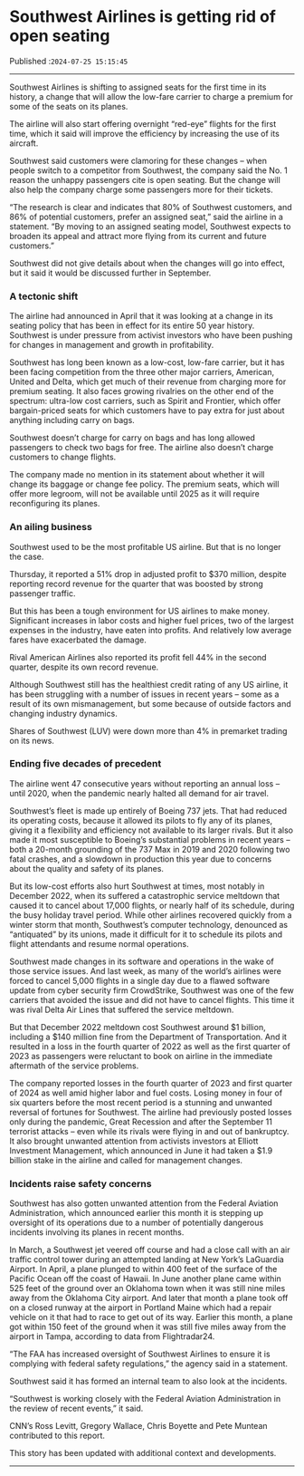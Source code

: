 # Southwest Airlines is getting rid of open seating

Published :`2024-07-25 15:15:45`

---

Southwest Airlines is shifting to assigned seats for the first time in its history, a change that will allow the low-fare carrier to charge a premium for some of the seats on its planes.

The airline will also start offering overnight “red-eye” flights for the first time, which it said will improve the efficiency by increasing the use of its aircraft.

Southwest said customers were clamoring for these changes – when people switch to a competitor from Southwest, the company said the No. 1 reason the unhappy passengers cite is open seating. But the change will also help the company charge some passengers more for their tickets.

“The research is clear and indicates that 80% of Southwest customers, and 86% of potential customers, prefer an assigned seat,” said the airline in a statement. “By moving to an assigned seating model, Southwest expects to broaden its appeal and attract more flying from its current and future customers.”

Southwest did not give details about when the changes will go into effect, but it said it would be discussed further in September.

### A tectonic shift

The airline had announced in April that it was looking at a change in its seating policy that has been in effect for its entire 50 year history. Southwest is under pressure from activist investors who have been pushing for changes in management and growth in profitability.

Southwest has long been known as a low-cost, low-fare carrier, but it has been facing competition from the three other major carriers, American, United and Delta, which get much of their revenue from charging more for premium seating. It also faces growing rivalries on the other end of the spectrum: ultra-low cost carriers, such as Spirit and Frontier, which offer bargain-priced seats for which customers have to pay extra for just about anything including carry on bags.

Southwest doesn’t charge for carry on bags and has long allowed passengers to check two bags for free. The airline also doesn’t charge customers to change flights.

The company made no mention in its statement about whether it will change its baggage or change fee policy. The premium seats, which will offer more legroom, will not be available until 2025 as it will require reconfiguring its planes.

### An ailing business

Southwest used to be the most profitable US airline. But that is no longer the case.

Thursday, it reported a 51% drop in adjusted profit to $370 million, despite reporting record revenue for the quarter that was boosted by strong passenger traffic.

But this has been a tough environment for US airlines to make money. Significant increases in labor costs and higher fuel prices, two of the largest expenses in the industry, have eaten into profits. And relatively low average fares have exacerbated the damage.

Rival American Airlines also reported its profit fell 44% in the second quarter, despite its own record revenue.

Although Southwest still has the healthiest credit rating of any US airline, it has been struggling with a number of issues in recent years – some as a result of its own mismanagement, but some because of outside factors and changing industry dynamics.

Shares of Southwest (LUV) were down more than 4% in premarket trading on its news.

### Ending five decades of precedent

The airline went 47 consecutive years without reporting an annual loss – until 2020, when the pandemic nearly halted all demand for air travel.

Southwest’s fleet is made up entirely of Boeing 737 jets. That had reduced its operating costs, because it allowed its pilots to fly any of its planes, giving it a flexibility and efficiency not available to its larger rivals. But it also made it most susceptible to Boeing’s substantial problems in recent years – both a 20-month grounding of the 737 Max in 2019 and 2020 following two fatal crashes, and a slowdown in production this year due to concerns about the quality and safety of its planes.

But its low-cost efforts also hurt Southwest at times, most notably in December 2022, when its suffered a catastrophic service meltdown that caused it to cancel about 17,000 flights, or nearly half of its schedule, during the busy holiday travel period. While other airlines recovered quickly from a winter storm that month, Southwest’s computer technology, denounced as “antiquated” by its unions, made it difficult for it to schedule its pilots and flight attendants and resume normal operations.

Southwest made changes in its software and operations in the wake of those service issues. And last week, as many of the world’s airlines were forced to cancel 5,000 flights in a single day due to a flawed software update from cyber security firm CrowdStrike, Southwest was one of the few carriers that avoided the issue and did not have to cancel flights. This time it was rival Delta Air Lines that suffered the service meltdown.

But that December 2022 meltdown cost Southwest around $1 billion, including a $140 million fine from the Department of Transportation. And it resulted in a loss in the fourth quarter of 2022 as well as the first quarter of 2023 as passengers were reluctant to book on airline in the immediate aftermath of the service problems.

The company reported losses in the fourth quarter of 2023 and first quarter of 2024 as well amid higher labor and fuel costs. Losing money in four of six quarters before the most recent period is a stunning and unwanted reversal of fortunes for Southwest. The airline had previously posted losses only during the pandemic, Great Recession and after the September 11 terrorist attacks – even while its rivals were flying in and out of bankruptcy. It also brought unwanted attention from activists investors at Elliott Investment Management, which announced in June it had taken a $1.9 billion stake in the airline and called for management changes.

### Incidents raise safety concerns

Southwest has also gotten unwanted attention from the Federal Aviation Administration, which announced earlier this month it is stepping up oversight of its operations due to a number of potentially dangerous incidents involving its planes in recent months.

In March, a Southwest jet veered off course and had a close call with an air traffic control tower during an attempted landing at New York’s LaGuardia Airport. In April, a plane plunged to within 400 feet of the surface of the Pacific Ocean off the coast of Hawaii. In June another plane came within 525 feet of the ground over an Oklahoma town when it was still nine miles away from the Oklahoma City airport. And later that month a plane took off on a closed runway at the airport in Portland Maine which had a repair vehicle on it that had to race to get out of its way. Earlier this month, a plane got within 150 feet of the ground when it was still five miles away from the airport in Tampa, according to data from Flightradar24.

“The FAA has increased oversight of Southwest Airlines to ensure it is complying with federal safety regulations,” the agency said in a statement.

Southwest said it has formed an internal team to also look at the incidents.

“Southwest is working closely with the Federal Aviation Administration in the review of recent events,” it said.

CNN’s Ross Levitt, Gregory Wallace, Chris Boyette and Pete Muntean contributed to this report.

This story has been updated with additional context and developments.

---

